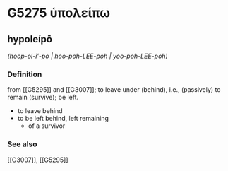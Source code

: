 # G5275 ὑπολείπω

## hypoleípō

_(hoop-ol-i'-po | hoo-poh-LEE-poh | yoo-poh-LEE-poh)_

### Definition

from [[G5295]] and [[G3007]]; to leave under (behind), i.e., (passively) to remain (survive); be left.

- to leave behind
- to be left behind, left remaining
  - of a survivor

### See also

[[G3007]], [[G5295]]

